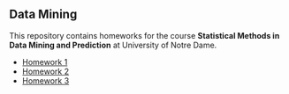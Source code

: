 ## Data Mining

This repository contains homeworks for the course **Statistical Methods in Data Mining and Prediction** at University of Notre Dame.

- [Homework 1](https://rawgit.com/stevenliuyi/data-mining/master/HW01/HW01.html)
- [Homework 2](https://rawgit.com/stevenliuyi/data-mining/master/HW02/HW02.html)
- [Homework 3](https://rawgit.com/stevenliuyi/data-mining/master/HW03/HW03.html)
